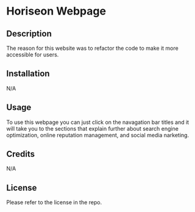 # Horiseon Webpage

## Description

The reason for this website was to refactor the code to make it more accessible for users.

## Installation

N/A

## Usage

To use this webpage you can just click on the navagation bar titles and it will take you to the sections that explain further about search engine optimization, online reputation management, and social media narketing.
## Credits

N/A

## License

Please refer to the license in the repo.